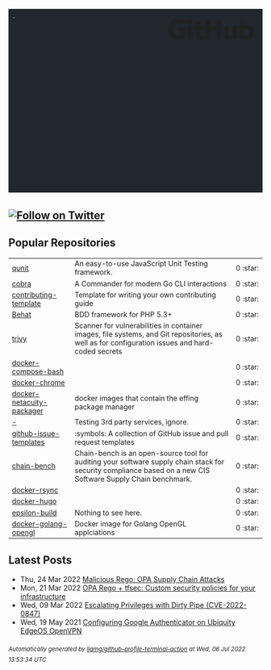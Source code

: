 ![gifOS](os.gif)

[![Follow on Twitter](https://shields.io/twitter/follow/liam_galvin?label=Follow)](https://twitter.com/liam_galvin) 
---

## Popular Repositories
<table>
<tr><td><a href="https://github.com/liamg/qunit">qunit</a></td><td>An easy-to-use JavaScript Unit Testing framework.</td><td align="center" width="12%">0 :star:</td></tr>
<tr><td><a href="https://github.com/liamg/cobra">cobra</a></td><td>A Commander for modern Go CLI interactions</td><td align="center" width="12%">0 :star:</td></tr>
<tr><td><a href="https://github.com/liamg/contributing-template">contributing-template</a></td><td>Template for writing your own contributing guide</td><td align="center" width="12%">0 :star:</td></tr>
<tr><td><a href="https://github.com/liamg/Behat">Behat</a></td><td>BDD framework for PHP 5.3+</td><td align="center" width="12%">0 :star:</td></tr>
<tr><td><a href="https://github.com/liamg/trivy">trivy</a></td><td>Scanner for vulnerabilities in container images, file systems, and Git repositories, as well as for configuration issues and hard-coded secrets</td><td align="center" width="12%">0 :star:</td></tr>
<tr><td><a href="https://github.com/liamg/docker-compose-bash">docker-compose-bash</a></td><td></td><td align="center" width="12%">0 :star:</td></tr>
<tr><td><a href="https://github.com/liamg/docker-chrome">docker-chrome</a></td><td></td><td align="center" width="12%">0 :star:</td></tr>
<tr><td><a href="https://github.com/liamg/docker-netacuity-packager">docker-netacuity-packager</a></td><td>docker images that contain the effing package manager</td><td align="center" width="12%">0 :star:</td></tr>
<tr><td><a href="https://github.com/liamg/-">-</a></td><td>Testing 3rd party services, ignore.</td><td align="center" width="12%">0 :star:</td></tr>
<tr><td><a href="https://github.com/liamg/github-issue-templates">github-issue-templates</a></td><td>:symbols: A collection of GitHub issue and pull request templates</td><td align="center" width="12%">0 :star:</td></tr>
<tr><td><a href="https://github.com/liamg/chain-bench">chain-bench</a></td><td>Chain-bench is an open-source tool for auditing your software supply chain stack for security compliance based on a new CIS Software Supply Chain benchmark.</td><td align="center" width="12%">0 :star:</td></tr>
<tr><td><a href="https://github.com/liamg/docker-rsync">docker-rsync</a></td><td></td><td align="center" width="12%">0 :star:</td></tr>
<tr><td><a href="https://github.com/liamg/docker-hugo">docker-hugo</a></td><td></td><td align="center" width="12%">0 :star:</td></tr>
<tr><td><a href="https://github.com/liamg/epsilon-build">epsilon-build</a></td><td>Nothing to see here.</td><td align="center" width="12%">0 :star:</td></tr>
<tr><td><a href="https://github.com/liamg/docker-golang-opengl">docker-golang-opengl</a></td><td>Docker image for Golang OpenGL applciations</td><td align="center" width="12%">0 :star:</td></tr>
</table>

## Latest Posts

 - Thu, 24 Mar 2022 [Malicious Rego: OPA Supply Chain Attacks](https://lia.mg/posts/malicious-rego/)
 - Mon, 21 Mar 2022 [OPA Rego + tfsec: Custom security policies for your infrastructure](https://lia.mg/posts/tfsec-and-opa-rego/)
 - Wed, 09 Mar 2022 [Escalating Privileges with Dirty Pipe (CVE-2022-0847)](https://lia.mg/posts/dirty-pipe-lpe/)
 - Wed, 19 May 2021 [Configuring Google Authenticator on Ubiquity EdgeOS OpenVPN](https://lia.mg/posts/configuring-2fa-using-google-authenticator-on-ubiquity-edgeos-openvpn/)

<sub><i>Automatically generated by [liamg/github-profile-terminal-action](https://github.com/liamg/github-profile-terminal-action) at Wed, 06 Jul 2022 13:53:34 UTC</i></sub>

